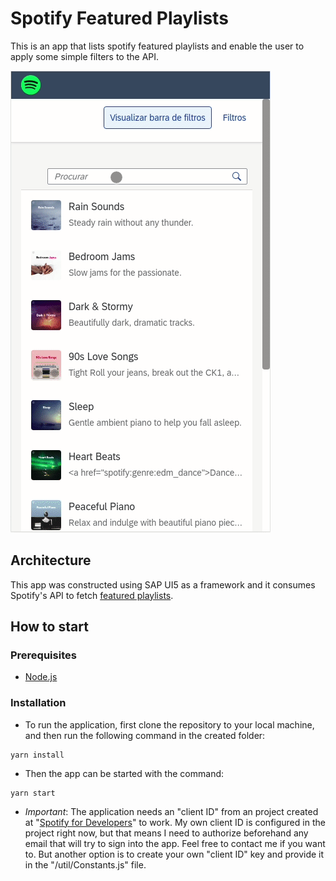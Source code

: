 # Spotify Featured Playlists

This is an app that lists spotify featured playlists and enable the user to apply some simple filters to the API.

![preview](./assets/preview.gif)

## Architecture

This app was constructed using SAP UI5 as a framework and it consumes Spotify's API to fetch [featured playlists](https://developer.spotify.com/documentation/web-api/reference/#/operations/get-featured-playlists).

## How to start

### Prerequisites

- [Node.js](https://nodejs.org/en/)

### Installation

- To run the application, first clone the repository to your local machine, and then run the following command in the created folder:

```
yarn install
```

- Then the app can be started with the command:

```
yarn start
```

- _Important_: The application needs an "client ID" from an project created at "[Spotify for Developers](https://developer.spotify.com/)" to work. My own client ID is configured in the project right now, but that means I need to authorize beforehand any email that will try to sign into the app. Feel free to contact me if you want to. But another option is to create your own "client ID" key and provide it in the "/util/Constants.js" file.
